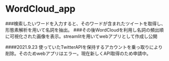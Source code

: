 # WordCloud_app
###検索したいワードを入力すると、そのワードが含まれたツイートを取得し、形態素解析を用いて名詞を抽出。
###その後WordCloudを利用し名詞の頻出順に可視化された画像を表示。streamlitを用いてwebアプリとして作成し公開

####2021.9.23 使っていたTwitterAPIを保持するアカウントを乗っ取りにより削除。そのためwebアプリはエラー。現在新しくAPI取得のため申請中。
